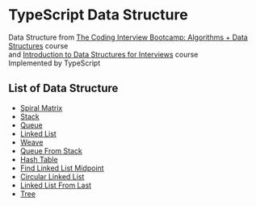 # TypeScript Data Structure
Data Structure from [The Coding Interview Bootcamp: Algorithms + Data Structures](https://www.udemy.com/coding-interview-bootcamp-algorithms-and-data-structure/) course  
and [Introduction to Data Structures for Interviews](https://frontendmasters.com/courses/data-structures-interviews/) course  
Implemented by TypeScript

## List of Data Structure
- [Spiral Matrix](https://github.com/devlorz/typescript-data-structure/blob/master/src/matrix.ts)
- [Stack](https://github.com/devlorz/typescript-data-structure/blob/master/src/stack.ts)
- [Queue](https://github.com/devlorz/typescript-data-structure/blob/master/src/queue.ts)
- [Linked List](https://github.com/devlorz/typescript-data-structure/blob/master/src/linkedlist.ts)
- [Weave](https://github.com/devlorz/typescript-data-structure/blob/master/src/weave.ts)
- [Queue From Stack](https://github.com/devlorz/typescript-data-structure/blob/master/src/queue-from-stack.ts)
- [Hash Table](https://github.com/devlorz/typescript-data-structure/blob/master/src/hash-table.ts)
- [Find Linked List Midpoint](https://github.com/devlorz/typescript-data-structure/blob/master/src/midpoint.ts)
- [Circular Linked List](https://github.com/devlorz/typescript-data-structure/blob/master/src/circular.ts)
- [Linked List From Last](https://github.com/devlorz/typescript-data-structure/blob/master/src/fromlast.ts)
- [Tree](https://github.com/devlorz/typescript-data-structure/blob/master/src/tree.ts)
